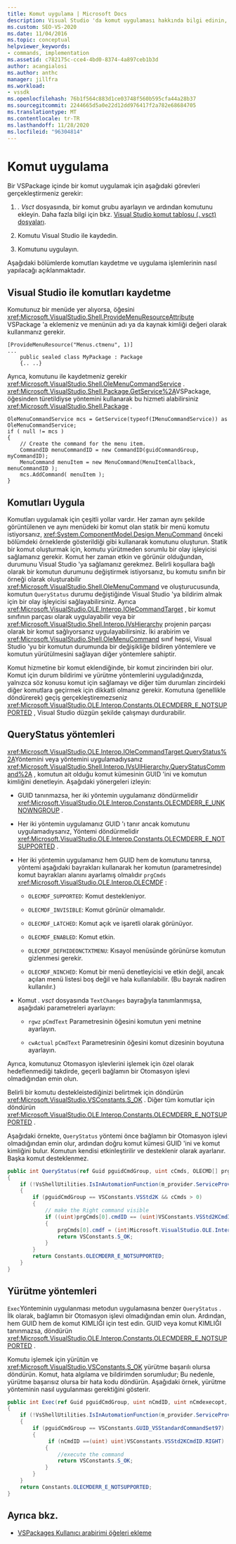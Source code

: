```yaml
---
title: Komut uygulama | Microsoft Docs
description: Visual Studio 'da komut uygulaması hakkında bilgi edinin, VSPackage 'ta bir komut grubunu ayarlama, bu gruba bir komut ekleme, komutu kaydetme ve uygulamayı uygulama hakkında bilgi edinin.
ms.custom: SEO-VS-2020
ms.date: 11/04/2016
ms.topic: conceptual
helpviewer_keywords:
- commands, implementation
ms.assetid: c782175c-cce4-4bd0-8374-4a897ceb1b3d
author: acangialosi
ms.author: anthc
manager: jillfra
ms.workload:
- vssdk
ms.openlocfilehash: 76b1f564c883d1ce03748f560b595cfa44a28b37
ms.sourcegitcommit: 2244665d5a0e22d12dd976417f2a782e68684705
ms.translationtype: MT
ms.contentlocale: tr-TR
ms.lasthandoff: 11/28/2020
ms.locfileid: "96304814"
---
```

# <a name="command-implementation"></a>Komut uygulama
Bir VSPackage içinde bir komut uygulamak için aşağıdaki görevleri gerçekleştirmeniz gerekir:

1. *. Vsct* dosyasında, bir komut grubu ayarlayın ve ardından komutunu ekleyin. Daha fazla bilgi için bkz. [Visual Studio komut tablosu (. vsct) dosyaları](../../extensibility/internals/visual-studio-command-table-dot-vsct-files.md).

2. Komutu Visual Studio ile kaydedin.

3. Komutunu uygulayın.

Aşağıdaki bölümlerde komutları kaydetme ve uygulama işlemlerinin nasıl yapılacağı açıklanmaktadır.

## <a name="register-commands-with-visual-studio"></a>Visual Studio ile komutları kaydetme
 Komutunuz bir menüde yer alıyorsa, öğesini <xref:Microsoft.VisualStudio.Shell.ProvideMenuResourceAttribute> VSPackage 'a eklemeniz ve menünün adı ya da kaynak kimliği değeri olarak kullanmanız gerekir.

```
[ProvideMenuResource("Menus.ctmenu", 1)]
...
    public sealed class MyPackage : Package
    {.. ..}

```

 Ayrıca, komutunu ile kaydetmeniz gerekir <xref:Microsoft.VisualStudio.Shell.OleMenuCommandService> . <xref:Microsoft.VisualStudio.Shell.Package.GetService%2A>VSPackage, öğesinden türetildiyse yöntemini kullanarak bu hizmeti alabilirsiniz <xref:Microsoft.VisualStudio.Shell.Package> .

```
OleMenuCommandService mcs = GetService(typeof(IMenuCommandService)) as OleMenuCommandService;
if ( null != mcs )
{
    // Create the command for the menu item.
    CommandID menuCommandID = new CommandID(guidCommandGroup, myCommandID);
    MenuCommand menuItem = new MenuCommand(MenuItemCallback, menuCommandID );
    mcs.AddCommand( menuItem );
}

```

## <a name="implement-commands"></a>Komutları Uygula
 Komutları uygulamak için çeşitli yollar vardır. Her zaman aynı şekilde görüntülenen ve aynı menüdeki bir komut olan statik bir menü komutu istiyorsanız, <xref:System.ComponentModel.Design.MenuCommand> önceki bölümdeki örneklerde gösterildiği gibi kullanarak komutunu oluşturun. Statik bir komut oluşturmak için, komutu yürütmeden sorumlu bir olay işleyicisi sağlamanız gerekir. Komut her zaman etkin ve görünür olduğundan, durumunu Visual Studio 'ya sağlamanız gerekmez. Belirli koşullara bağlı olarak bir komutun durumunu değiştirmek istiyorsanız, bu komutu sınıfın bir örneği olarak oluşturabilir <xref:Microsoft.VisualStudio.Shell.OleMenuCommand> ve oluşturucusunda, komutun `QueryStatus` durumu değiştiğinde Visual Studio 'ya bildirim almak için bir olay işleyicisi sağlayabilirsiniz. Ayrıca <xref:Microsoft.VisualStudio.OLE.Interop.IOleCommandTarget> , bir komut sınıfının parçası olarak uygulayabilir veya bir <xref:Microsoft.VisualStudio.Shell.Interop.IVsHierarchy> projenin parçası olarak bir komut sağlıyorsanız uygulayabilirsiniz. İki arabirim ve <xref:Microsoft.VisualStudio.Shell.OleMenuCommand> sınıf hepsi, Visual Studio 'yu bir komutun durumunda bir değişikliğe bildiren yöntemlere ve komutun yürütülmesini sağlayan diğer yöntemlere sahiptir.

 Komut hizmetine bir komut eklendiğinde, bir komut zincirinden biri olur. Komut için durum bildirimi ve yürütme yöntemlerini uyguladığınızda, yalnızca söz konusu komut için sağlamayı ve diğer tüm durumları zincirdeki diğer komutlara geçirmek için dikkatli olmanız gerekir. Komutuna (genellikle döndürerek) geçiş gerçekleştiremezseniz <xref:Microsoft.VisualStudio.OLE.Interop.Constants.OLECMDERR_E_NOTSUPPORTED> , Visual Studio düzgün şekilde çalışmayı durdurabilir.

## <a name="querystatus-methods"></a>QueryStatus yöntemleri
 <xref:Microsoft.VisualStudio.OLE.Interop.IOleCommandTarget.QueryStatus%2A>Yöntemini veya yöntemini uygulamadıysanız <xref:Microsoft.VisualStudio.Shell.Interop.IVsUIHierarchy.QueryStatusCommand%2A> , komutun ait olduğu komut kümesinin GUID 'ini ve komutun kimliğini denetleyin. Aşağıdaki yönergeleri izleyin:

- GUID tanınmazsa, her iki yöntemin uygulamanız döndürmelidir <xref:Microsoft.VisualStudio.OLE.Interop.Constants.OLECMDERR_E_UNKNOWNGROUP> .

- Her iki yöntemin uygulamanız GUID 'ı tanır ancak komutunu uygulamadıysanız, Yöntemi döndürmelidir <xref:Microsoft.VisualStudio.OLE.Interop.Constants.OLECMDERR_E_NOTSUPPORTED> .

- Her iki yöntemin uygulamanız hem GUID hem de komutunu tanırsa, yöntemi aşağıdaki bayrakları kullanarak her komutun (parametresinde) komut bayrakları alanını ayarlamış olmalıdır `prgCmds` <xref:Microsoft.VisualStudio.OLE.Interop.OLECMDF> :

  - `OLECMDF_SUPPORTED`: Komut destekleniyor.

  - `OLECMDF_INVISIBLE`: Komut görünür olmamalıdır.

  - `OLECMDF_LATCHED`: Komut açık ve işaretli olarak görünüyor.

  - `OLECMDF_ENABLED`: Komut etkin.

  - `OLECMDF_DEFHIDEONCTXTMENU`: Kısayol menüsünde görünürse komutun gizlenmesi gerekir.

  - `OLECMDF_NINCHED`: Komut bir menü denetleyicisi ve etkin değil, ancak açılan menü listesi boş değil ve hala kullanılabilir. (Bu bayrak nadiren kullanılır.)

- Komut *. vsct* dosyasında `TextChanges` bayrağıyla tanımlanmışsa, aşağıdaki parametreleri ayarlayın:

  - `rgwz` `pCmdText` Parametresinin öğesini komutun yeni metnine ayarlayın.

  - `cwActual` `pCmdText` Parametresinin öğesini komut dizesinin boyutuna ayarlayın.

Ayrıca, komutunuz Otomasyon işlevlerini işlemek için özel olarak hedeflenmediği takdirde, geçerli bağlamın bir Otomasyon işlevi olmadığından emin olun.

Belirli bir komutu destekleistediğinizi belirtmek için döndürün <xref:Microsoft.VisualStudio.VSConstants.S_OK> . Diğer tüm komutlar için döndürün <xref:Microsoft.VisualStudio.OLE.Interop.Constants.OLECMDERR_E_NOTSUPPORTED> .

Aşağıdaki örnekte, `QueryStatus` yöntemi önce bağlamın bir Otomasyon işlevi olmadığından emin olur, ardından doğru komut kümesi GUID 'ini ve komut kimliğini bulur. Komutun kendisi etkinleştirilir ve desteklenir olarak ayarlanır. Başka komut desteklenmez.

```csharp
public int QueryStatus(ref Guid pguidCmdGroup, uint cCmds, OLECMD[] prgCmds, IntPtr pCmdText)
{
    if (!VsShellUtilities.IsInAutomationFunction(m_provider.ServiceProvider))
    {
        if (pguidCmdGroup == VSConstants.VSStd2K && cCmds > 0)
        {
            // make the Right command visible
            if ((uint)prgCmds[0].cmdID == (uint)VSConstants.VSStd2KCmdID.RIGHT)
            {
                prgCmds[0].cmdf = (int)Microsoft.VisualStudio.OLE.Interop.Constants.MSOCMDF_ENABLED | (int)Microsoft.VisualStudio.OLE.Interop.Constants.MSOCMDF_SUPPORTED;
                return VSConstants.S_OK;
            }
        }
        return Constants.OLECMDERR_E_NOTSUPPORTED;
    }
}
```

## <a name="execution-methods"></a>Yürütme yöntemleri
 `Exec`Yönteminin uygulanması metodun uygulamasına benzer `QueryStatus` . İlk olarak, bağlamın bir Otomasyon işlevi olmadığından emin olun. Ardından, hem GUID hem de komut KIMLIĞI için test edin. GUID veya komut KIMLIĞI tanınmazsa, döndürün <xref:Microsoft.VisualStudio.OLE.Interop.Constants.OLECMDERR_E_NOTSUPPORTED> .

 Komutu işlemek için yürütün ve <xref:Microsoft.VisualStudio.VSConstants.S_OK> yürütme başarılı olursa döndürün. Komut, hata algılama ve bildirimden sorumludur; Bu nedenle, yürütme başarısız olursa bir hata kodu döndürün. Aşağıdaki örnek, yürütme yönteminin nasıl uygulanması gerektiğini gösterir.

```csharp
public int Exec(ref Guid pguidCmdGroup, uint nCmdID, uint nCmdexecopt, IntPtr pvaIn, IntPtr pvaOut)
{
    if (!VsShellUtilities.IsInAutomationFunction(m_provider.ServiceProvider))
    {
        if (pguidCmdGroup == VSConstants.GUID_VSStandardCommandSet97)
        {
             if (nCmdID ==(uint) uint)VSConstants.VSStd2KCmdID.RIGHT)
            {
                //execute the command
                return VSConstants.S_OK;
            }
        }
    }
    return Constants.OLECMDERR_E_NOTSUPPORTED;
}
```

## <a name="see-also"></a>Ayrıca bkz.

- [VSPackages Kullanıcı arabirimi öğeleri ekleme](../../extensibility/internals/how-vspackages-add-user-interface-elements.md)

